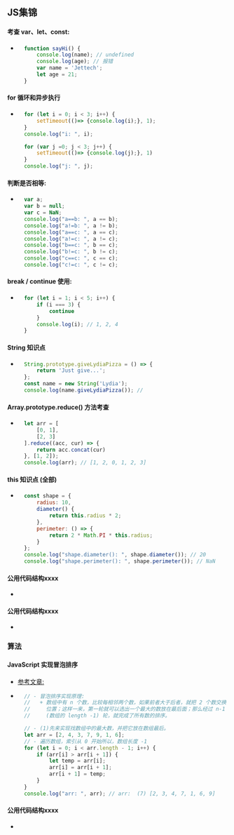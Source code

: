## JS集锦

#### 考查 var、let、const:
- ```javascript
    function sayHi() {
        console.log(name); // undefined
        console.log(age); // 报错
        var name = 'Jettech';
        let age = 21;
    }
  ```

#### for 循环和异步执行
- ```javascript
    for (let i = 0; i < 3; i++) {
        setTimeout(()=> {console.log(i);}, 1);
    }
    console.log("i: ", i);

    for (var j =0; j < 3; j++) {
        setTimeout(()=> {console.log(j);}, 1)
    }   
    console.log("j: ", j);
  ```

#### 判断是否相等:
- ```javascript
    var a;
    var b = null;
    var c = NaN;
    console.log("a==b: ", a == b);
    console.log("a!=b: ", a != b);
    console.log("a==c: ", a == c);
    console.log("a!=c: ", a != c);
    console.log("b==c: ", b == c);
    console.log("b!=c: ", b != c);
    console.log("c==c: ", c == c);
    console.log("c!=c: ", c != c);
  ```

#### break / continue 使用:
- ```javascript
    for (let i = 1; i < 5; i++) {
        if (i === 3) {
            continue
        }
        console.log(i); // 1, 2, 4
    }
  ```     

#### String 知识点
- ```javascript
    String.prototype.giveLydiaPizza = () => {
        return 'Just give...';
    };
    const name = new String('Lydia');
    console.log(name.giveLydiaPizza()); //
  ```     

#### Array.prototype.reduce() 方法考查
+ ```javascript
    let arr = [
        [0, 1],
        [2, 3]
    ].reduce((acc, cur) => {
        return acc.concat(cur)
    }, [1, 2]);
    console.log(arr); // [1, 2, 0, 1, 2, 3]
  ```    

#### this 知识点 (全部)
+ ```javascript
    const shape = {
        radius: 10,
        diameter() {
            return this.radius * 2;
        },
        perimeter: () => {
            return 2 * Math.PI * this.radius;
        }
    };
    console.log("shape.diameter(): ", shape.diameter()); // 20
    console.log("shape.perimeter(): ", shape.perimeter()); // NaN
  ```


#### 公用代码结构xxxx
- ```javascript

  ```


#### 公用代码结构xxxx
- ```javascript

  ```







### 算法

#### JavaScript 实现冒泡排序
-  [参考文章:](https://segmentfault.com/a/1190000014175918)
- ```javascript
    // - 冒泡排序实现原理: 
    //   + 数组中有 n 个数，比较每相邻两个数，如果前者大于后者，就把 2 个数交换
    //     位置；这样一来，第一轮就可以选出一个最大的数放在最后面；那么经过 n-1
    //     (数组的 length -1) 轮，就完成了所有数的排序。

    // - (1)先来实现找数组中的最大数，并把它放在数组最后。
    let arr = [2, 4, 3, 7, 9, 1, 6];
    // - 遍历数组，索引从 0 开始所以，数组长度 -1 
    for (let i = 0; i < arr.length - 1; i++) {
        if (arr[i] > arr[i + 1]) {
            let temp = arr[i];
            arr[i] = arr[i + 1];
            arr[i + 1] = temp;
        }
    }
    console.log("arr: ", arr); // arr:  (7) [2, 3, 4, 7, 1, 6, 9]
  ```


#### 公用代码结构xxxx
- ```javascript

  ```



